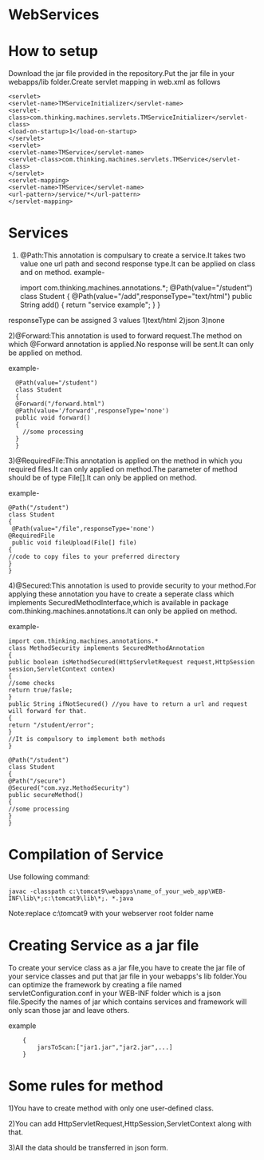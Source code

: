 # WebServices

# How to setup
Download the jar file provided in the repository.Put the jar file in your webapps/lib folder.Create servlet mapping in web.xml as follows

    <servlet>
    <servlet-name>TMServiceInitializer</servlet-name>
    <servlet-class>com.thinking.machines.servlets.TMServiceInitializer</servlet-class>
    <load-on-startup>1</load-on-startup>
    </servlet>
    <servlet>
    <servlet-name>TMService</servlet-name>
    <servlet-class>com.thinking.machines.servlets.TMService</servlet-class>
    </servlet>
    <servlet-mapping>
    <servlet-name>TMService</servlet-name>
    <url-pattern>/service/*</url-pattern>
    </servlet-mapping>
 
 # Services
 
 1) @Path:This annotation is compulsary to create a service.It takes two value one url path and second response type.It can be applied     on class and on method.
 example-
      
      import com.thinking.machines.annotations.*;
      @Path(value="/student")
      class Student
      {
      @Path(value="/add",responseType="text/html")
      public String add()
      {
        return "service example";
      }
      }
  
  responseType can be assigned 3 values 1)text/html 2)json 3)none
  
  2)@Forward:This annotation is used to forward request.The method on which @Forward annotation is applied.No response will be sent.It    can only be applied on method.
 
  example-
      
      @Path(value="/student")
      class Student
      {
      @Forward("/forward.html")
      @Path(value='/forward',responseType='none')
      public void forward()
      {
        //some processing
      }
      }
  
  3)@RequiredFile:This annotation is applied on the method in which you required files.It can only applied on method.The parameter of       method should be of type File[].It can only be applied on method.

example-

    @Path("/student")
    class Student
    {
     @Path(value="/file",responseType='none')
    @RequiredFile
     public void fileUpload(File[] file)
    {
    //code to copy files to your preferred directory
    }
    }

  4)@Secured:This annotation is used to provide security to your method.For applying these annotation you have to create a seperate        class which implements SecuredMethodInterface,which is available in package com.thinking.machines.annotations.It can only be applied    on method.
   
   example-
   
    import com.thinking.machines.annotations.*
    class MethodSecurity implements SecuredMethodAnnotation
    {
    public boolean isMethodSecured(HttpServletRequest request,HttpSession session,ServletContext contex)
    {
    //some checks
    return true/fasle;
    } 
    public String ifNotSecured() //you have to return a url and request will forward for that.
    {
    return "/student/error";
    }
    //It is compulsory to implement both methods
    }

    @Path("/student")
    class Student
    {
    @Path("/secure")
    @Secured("com.xyz.MethodSecurity")
    public secureMethod()
    {
    //some processing
    }
    }
# Compilation of Service
Use following command:
		                    
    javac -classpath c:\tomcat9\webapps\name_of_your_web_app\WEB-INF\lib\*;c:\tomcat9\lib\*;. *.java
		
Note:replace c:\tomcat9 with your webserver root folder name

# Creating Service as a jar file

To create your service class as a jar file,you have to create the jar file of your service classes and put that jar file in your webapps's lib folder.You can optimize the framework by creating a file named servletConfiguration.conf in your WEB-INF folder which is a json file.Specify the names of jar which contains services and framework will only scan those jar and leave others.

example

		{
			jarsToScan:["jar1.jar","jar2.jar",...]
		}

# Some rules for method

1)You have to create method with only one user-defined class.

2)You can add HttpServletRequest,HttpSession,ServletContext along with that.

3)All the data should be transferred in json form.

